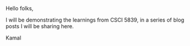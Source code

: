 


<br/>
<br/>
Hello folks,

I will be demonstrating the learnings from CSCI 5839, in a series of blog posts I will be sharing here. 

Kamal

